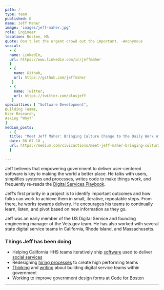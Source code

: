 ```yaml
---
path: /
type: team
published: 0
name: Jeff Maher
image: 'images/jeff-maher.jpg'
role: Engineer
location: Boston, MA
quote: Don’t let the urgent crowd out the important. -Anonymous
social: 
  - {
  name: LinkedIn,
  url: https://www.linkedin.com/in/jeffmaher
  }
  - {
    name: Github,
    url: https://github.com/jeffmaher
   }
  - {
    name: Twitter,
    url: https://twitter.com/plusjeff
   } 
specialties: [ "Software Development",
Building Teams,
User Research,
Asking “Why?”
]
medium_posts: 
  - {
  title: "Meet Jeff Maher: Bringing Culture Change to the Daily Work of Government",
  date: 06-07-18 ,
  url: https://medium.com/civicactions/meet-jeff-maher-bringing-cultural-change-to-the-daily-work-of-government-da0f69bc602b
  }
  
---
```


Jeff believes that empowering government to deliver user-centered software is key to making the world a better place. He talks with users, simplifies systems and processes, writes code to make things work, and frequently re-reads the [Digital Services Playbook](https://playbook.cio.gov/).

Jeff’s first priority in a project is to identify important outcomes and how folks can work to achieve them in small, iterative, repeatable steps. From there, he works towards delivery. He encourages his teams to continually learn, listen, and pivot based on new information as they go. 

Jeff was an early member of the US Digital Service and founding engineering manager of the Vets.gov team. He has also worked with several state digital service teams in California, Rhode Island, and Massachusetts.




### Things Jeff has been doing
* Helping California HHS teams iteratively ship [software](https://github.com/CA-MMISDigitalServices) used to deliver [social services](https://cwds.ca.gov/)
* Redesigning [hiring processes](https://civicactions.com/careers/) to create high performing teams
* [Thinking](https://ash.harvard.edu/people/jeff-maher) and [writing](https://medium.com/@plusjeff) about building digital service teams within government
* Working to improve government design forms at [Code for Boston](http://www.codeforboston.org/)



------------------------------
